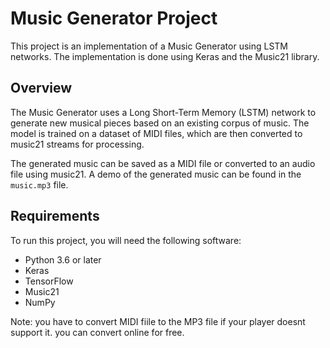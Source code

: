 # Music Generator Project

This project is an implementation of a Music Generator using LSTM networks. The implementation is done using Keras and the Music21 library.

## Overview

The Music Generator uses a Long Short-Term Memory (LSTM) network to generate new musical pieces based on an existing corpus of music. The model is trained on a dataset of MIDI files, which are then converted to music21 streams for processing.

The generated music can be saved as a MIDI file or converted to an audio file using music21. A demo of the generated music can be found in the `music.mp3` file.

## Requirements

To run this project, you will need the following software:

- Python 3.6 or later
- Keras
- TensorFlow
- Music21
- NumPy

Note: you have to convert MIDI fiile to the MP3 file if your player doesnt support it. you can convert online for free.

